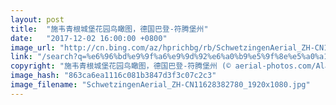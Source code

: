 ```yaml
---
layout: post
title:  "施韦青根城堡花园鸟瞰图，德国巴登-符腾堡州"
date:   "2017-12-02 16:00:00 +0800"
image_url: "http://cn.bing.com/az/hprichbg/rb/SchwetzingenAerial_ZH-CN11628382780_1920x1080.jpg"
link: "/search?q=%e6%96%bd%e9%9f%a6%e9%9d%92%e6%a0%b9%e5%9f%8e%e5%a0%a1&form=hpcapt&mkt=zh-cn"
copyright: "施韦青根城堡花园鸟瞰图，德国巴登-符腾堡州 (© aerial-photos.com/Alamy)"
image_hash: "863ca6ea1116c081b3847d3f3c07c2c3"
image_filename: "SchwetzingenAerial_ZH-CN11628382780_1920x1080.jpg"
---
```

